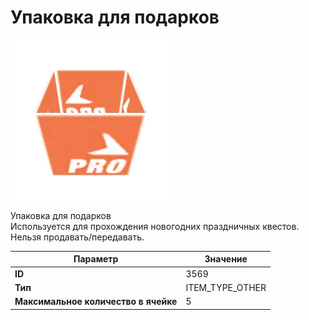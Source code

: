 # Упаковка для подарков

![Item Image](../img/3569.webp?raw=true)

Упаковка для подарков<br>Используется для прохождения новогодних праздничных квестов.<br>Нельзя продавать/передавать.


| Параметр | Значение |
|----------|----------|
| **ID** | 3569 |
| **Тип** | ITEM_TYPE_OTHER |
| **Максимальное количество в ячейке** | 5 |


